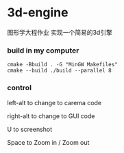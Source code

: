 # 3d-engine

图形学大程作业 实现一个简易的3d引擎

### build in my computer
```shell
cmake -Bbuild . -G "MinGW Makefiles"
cmake --build ./build --parallel 8
```

### control

left-alt to change to carema code

right-alt to change to GUI code

U to screenshot

Space to Zoom in / Zoom out

